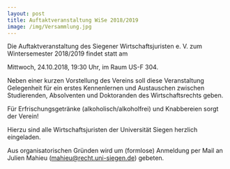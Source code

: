 ```yaml
---
layout: post
title: Auftaktveranstaltung WiSe 2018/2019
image: /img/Versammlung.jpg
---
```

	



Die Auftaktveranstaltung des Siegener Wirtschaftsjuristen e. V. zum Wintersemester 2018/2019 findet statt am

Mittwoch, 24.10.2018, 19:30 Uhr, im Raum US-F 304.

Neben einer kurzen Vorstellung des Vereins soll diese Veranstaltung Gelegenheit für ein erstes Kennenlernen und Austauschen zwischen Studierenden, Absolventen und Doktoranden des Wirtschaftsrechts geben.

Für Erfrischungsgetränke (alkoholisch/alkoholfrei) und Knabbereien sorgt der Verein!

Hierzu sind alle Wirtschaftsjuristen der Universität Siegen herzlich eingeladen.

Aus organisatorischen Gründen wird um (formlose) Anmeldung per Mail an Julien Mahieu (<mahieu@recht.uni-siegen.de>) gebeten.
